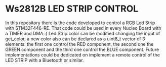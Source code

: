 # Ws2812B LED STRIP CONTROL
In this repository there is the code developed to control a RGB Led Strip with STM32F446-RE. That code could be used in every Nucleo Board with a TIMER and DMA :) 
Led Strip color can be modified changing the input of get_color, a new color also can be declared as a uint8_t vector of 3 elements:
the first one control the RED component, the second one the GREEN component and the third one control the BLUE component.
Future implementations could be dedicated on implement a remote control of the LED STRIP with a Bluetooth or similar.

